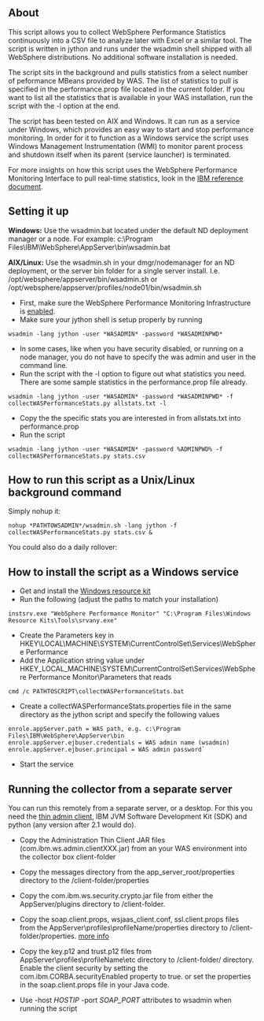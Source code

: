﻿About
-----

This script allows you to collect WebSphere Performance Statistics continuously into a CSV file to analyze later with Excel or a similar tool.
The script is written in jython and runs under the wsadmin shell shipped with all WebSphere distributions. No additional software installation is needed.

The script sits in the background and pulls statistics from a select
number of peformance MBeans provided by WAS. The list of statistics to pull  is
specified in the performance.prop file located in the current folder.
If you want to list all the statistics that is available in your WAS installation, run the script with the -l option at the end.

The script has been tested on AIX and Windows. It can run as a service under Windows, which provides an easy way to start and stop performance monitoring. In order
for it to function as a Windows service the script uses Windows Management Instrumentation (WMI) to monitor parent process and shutdown itself when its parent (service launcher) is terminated.

For more insights on how this script uses the WebSphere Performance Monitoring Interface to pull real-time statistics, look in the [IBM reference document].

Setting it up
-------------

**Windows:** Use the wsadmin.bat located under the default ND deployment manager or a node. For example: c:\Program Files\IBM\WebSphere\AppServer\bin\wsadmin.bat

**AIX/Linux:** Use the wsadmin.sh in your dmgr/nodemanager for an ND deployment, or the server bin folder for a single server install. I.e. /opt/websphere/appserver/bin/wsadmin.sh or /opt/websphere/appserver/profiles/node01/bin/wsadmin.sh

-   First, make sure the WebSphere Performance Monitoring Infrastructure is [enabled].
-   Make sure your jython shell is setup properly by running

`wsadmin -lang jython -user *WASADMIN* -password *WASADMINPWD*`

-   In some cases, like when you have security disabled, or running on a node manager, you do not have to specify the was admin and user in the command line.
-   Run the script with the -l option to figure out what statistics you need. There are some sample statistics in the performance.prop file already.

`wsadmin -lang jython -user *WASADMIN* -password *WASADMINPWD* -f collectWASPerformanceStats.py allstats.txt -l`

-   Copy the the specific stats you are interested in from allstats.txt into performance.prop
-   Run the script

`wsadmin -lang jython -user *WASADMIN* -password %ADMINPWD% -f collectWASPerformanceStats.py stats.csv`

How to run this script as a Unix/Linux background command
------
Simply nohup it:

`nohup *PATHTOWSADMIN*/wsadmin.sh -lang jython -f collectWASPerformanceStats.py stats.csv &`

You could also do a daily rollover:


How to install the script as a Windows service
----------------------------------------------
-   Get and install the [Windows resource kit]
-   Run the following (adjust the paths to match your installation)

`instsrv.exe "WebSphere Performance Monitor" "C:\Program Files\Windows Resource Kits\Tools\srvany.exe"`

-   Create the Parameters key in HKEY\LOCAL\MACHINE\\SYSTEM\\CurrentControlSet\\Services\\WebSphere Performance
- Add the Application string value under HKEY_LOCAL_MACHINE\SYSTEM\CurrentControlSet\Services\WebSphere Performance Monitor\Parameters that reads

`cmd /c PATHTOSCRIPT\collectWASPerformanceStats.bat`

 - Create a collectWASPerformanceStats.properties file in the same directory as the jython script and specify the following values

```
enrole.appServer.path = WAS path, e.g. c:\Program Files\IBM\WebSphere\AppServer\bin
enrole.appServer.ejbuser.credentials = WAS admin name (wsadmin)
enrole.appServer.ejbuser.principal = WAS admin password`
```
- Start the service

Running the collector from a separate server
-------------------------------------------
You can run this remotely from a separate server, or a desktop. For this you need the [thin admin client], IBM JVM Software Development Kit (SDK) and python (any version after 2.1 would do).

- Copy the Administration Thin Client JAR files (com.ibm.ws.admin.clientXXX.jar) from an your WAS environment into the collector box client-folder
- Copy the messages directory from the app_server_root/properties directory to the /client-folder/properties
- Copy the com.ibm.ws.security.crypto.jar file from either the AppServer/plugins directory to /client-folder.
- Copy the soap.client.props, wsjaas_client.conf, ssl.client.props files from the AppServer\profiles\profileName/properties directory to /client-folder/properties. [more info]
- Copy the key.p12 and trust.p12 files from AppServer\profiles\profileName\etc directory to /client-folder/ directory.
Enable the client security by setting the com.ibm.CORBA.securityEnabled property to true. or set the properties in the soap.client.props file in your Java code.
- Use -host *HOSTIP* -port *SOAP_PORT* attributes to wsadmin when running the script

  [enabled]: http://tech.ivkin.net/wiki/IBM_WebSphere_Application_Server_How_To#How_to_enable_WAS_performance_monitoring
  [Windows resource kit]: http://www.microsoft.com/download/en/details.aspx?id=17657
  [thin admin client]: http://pic.dhe.ibm.com/infocenter/wasinfo/v8r0/index.jsp?topic=/com.ibm.websphere.nd.multiplatform.doc/info/ae/ae/txml_adminclient.html
  [more info]: http://pic.dhe.ibm.com/infocenter/wasinfo/v6r1/topic/com.ibm.websphere.express.doc/info/exp/ae/rsec_sslclientpropsfile.html
  [IBM reference document]: http://www-01.ibm.com/support/knowledgecenter/SSEQTP_7.0.0/com.ibm.websphere.nd.doc/info/ae/ae/tprf_command.html
